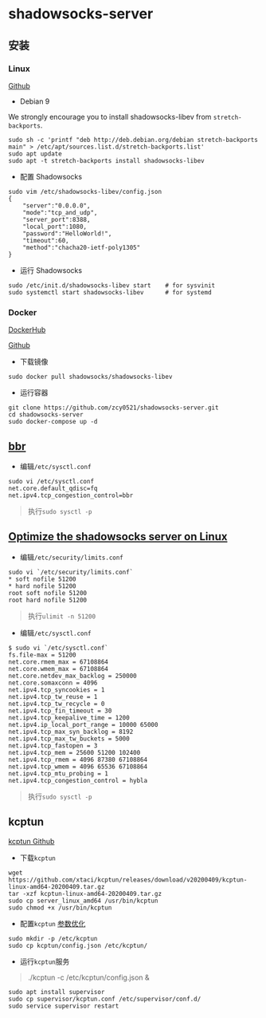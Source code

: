 # shadowsocks-server

## 安装

### Linux

[Github](https://github.com/shadowsocks/shadowsocks-libev)

- Debian 9

We strongly encourage you to install shadowsocks-libev from `stretch-backports`.

```shell script
sudo sh -c 'printf "deb http://deb.debian.org/debian stretch-backports main" > /etc/apt/sources.list.d/stretch-backports.list'
sudo apt update
sudo apt -t stretch-backports install shadowsocks-libev
```

- 配置 Shadowsocks

```shell script
sudo vim /etc/shadowsocks-libev/config.json
{
    "server":"0.0.0.0",
    "mode":"tcp_and_udp",
    "server_port":8388,
    "local_port":1080,
    "password":"HelloWorld!",
    "timeout":60,
    "method":"chacha20-ietf-poly1305"
}
```

- 运行 Shadowsocks

```shell script
sudo /etc/init.d/shadowsocks-libev start    # for sysvinit
sudo systemctl start shadowsocks-libev      # for systemd
```

### Docker

[DockerHub](https://hub.docker.com/r/shadowsocks/shadowsocks-libev)

[Github](https://github.com/shadowsocks/shadowsocks-libev/tree/master/docker/alpine)

- 下载镜像

```shell script
sudo docker pull shadowsocks/shadowsocks-libev
```

- 运行容器

```shell script
git clone https://github.com/zcy0521/shadowsocks-server.git
cd shadowsocks-server
sudo docker-compose up -d
```

## [bbr](https://github.com/google/bbr)

- 编辑`/etc/sysctl.conf`

```shell script
sudo vi /etc/sysctl.conf
net.core.default_qdisc=fq
net.ipv4.tcp_congestion_control=bbr
```

> 执行`sudo sysctl -p`

## [Optimize the shadowsocks server on Linux](http://shadowsocks.org/en/config/advanced.html)

- 编辑`/etc/security/limits.conf`

```shell script
sudo vi `/etc/security/limits.conf`
* soft nofile 51200
* hard nofile 51200
root soft nofile 51200
root hard nofile 51200
```

> 执行`ulimit -n 51200`

- 编辑`/etc/sysctl.conf`

```shell script
$ sudo vi `/etc/sysctl.conf`
fs.file-max = 51200
net.core.rmem_max = 67108864
net.core.wmem_max = 67108864
net.core.netdev_max_backlog = 250000
net.core.somaxconn = 4096
net.ipv4.tcp_syncookies = 1
net.ipv4.tcp_tw_reuse = 1
net.ipv4.tcp_tw_recycle = 0
net.ipv4.tcp_fin_timeout = 30
net.ipv4.tcp_keepalive_time = 1200
net.ipv4.ip_local_port_range = 10000 65000
net.ipv4.tcp_max_syn_backlog = 8192
net.ipv4.tcp_max_tw_buckets = 5000
net.ipv4.tcp_fastopen = 3
net.ipv4.tcp_mem = 25600 51200 102400
net.ipv4.tcp_rmem = 4096 87380 67108864
net.ipv4.tcp_wmem = 4096 65536 67108864
net.ipv4.tcp_mtu_probing = 1
net.ipv4.tcp_congestion_control = hybla
```

> 执行`sudo sysctl -p`

## kcptun

[kcptun Github](https://github.com/xtaci/kcptun)

- 下载`kcptun`

```shell script
wget https://github.com/xtaci/kcptun/releases/download/v20200409/kcptun-linux-amd64-20200409.tar.gz
tar -xzf kcptun-linux-amd64-20200409.tar.gz
sudo cp server_linux_amd64 /usr/bin/kcptun
sudo chmod +x /usr/bin/kcptun
```

- 配置`kcptun` [参数优化](https://github.com/xtaci/kcptun/issues/251)

```shell script
sudo mkdir -p /etc/kcptun
sudo cp kcptun/config.json /etc/kcptun/
```

- 运行`kcptun`服务

> ./kcptun -c /etc/kcptun/config.json &

```shell script
sudo apt install supervisor
sudo cp supervisor/kcptun.conf /etc/supervisor/conf.d/
sudo service supervisor restart
```
